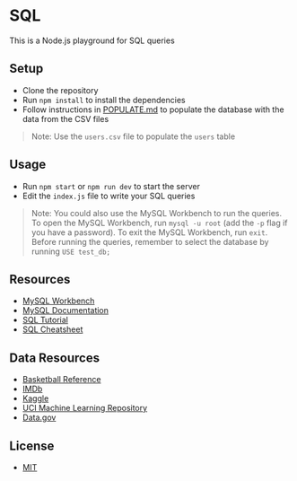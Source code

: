 # SQL

This is a Node.js playground for SQL queries

## Setup

- Clone the repository
- Run `npm install` to install the dependencies
- Follow instructions in [POPULATE.md](POPULATE.md) to populate the database with the data from the CSV files

> Note: Use the `users.csv` file to populate the `users` table

## Usage

- Run `npm start` or `npm run dev` to start the server
- Edit the `index.js` file to write your SQL queries

> Note: You could also use the MySQL Workbench to run the queries. To open the MySQL Workbench, run `mysql -u root` (add the `-p` flag if you have a password). To exit the MySQL Workbench, run `exit`. Before running the queries, remember to select the database by running `USE test_db;`

## Resources

- [MySQL Workbench](https://dev.mysql.com/downloads/workbench/)
- [MySQL Documentation](https://dev.mysql.com/doc/)
- [SQL Tutorial](https://www.w3schools.com/sql/)
- [SQL Cheatsheet](https://learnsql.com/blog/sql-cheat-sheet/)

## Data Resources

- [Basketball Reference](https://www.basketball-reference.com/)
- [IMDb](https://www.imdb.com/)
- [Kaggle](https://www.kaggle.com/datasets)
- [UCI Machine Learning Repository](https://archive.ics.uci.edu/ml/index.php)
- [Data.gov](https://www.data.gov/)

## License

- [MIT](LICENSE.md)
